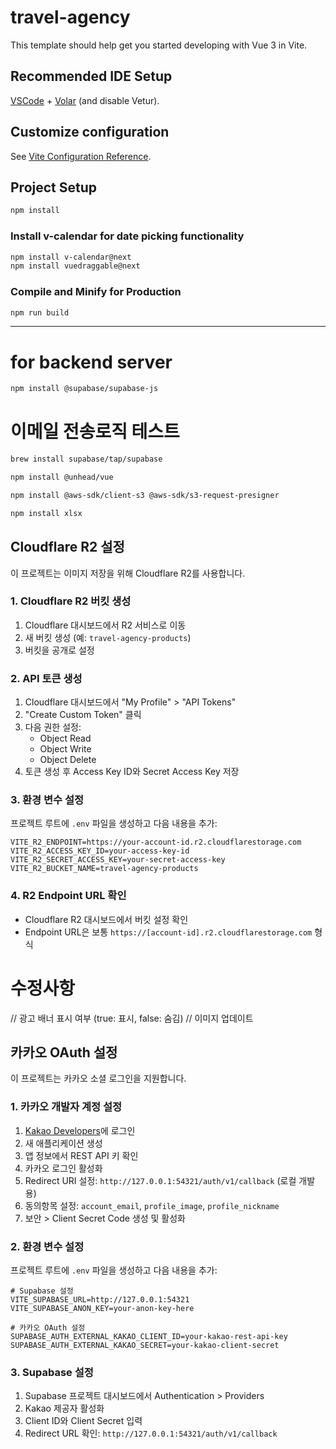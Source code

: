 # travel-agency

This template should help get you started developing with Vue 3 in Vite.

## Recommended IDE Setup

[VSCode](https://code.visualstudio.com/) + [Volar](https://marketplace.visualstudio.com/items?itemName=Vue.volar) (and disable Vetur).

## Customize configuration

See [Vite Configuration Reference](https://vite.dev/config/).

## Project Setup

```sh
npm install
```

### Install v-calendar for date picking functionality

```sh
npm install v-calendar@next
npm install vuedraggable@next
```

### Compile and Minify for Production

```sh
npm run build
```

-------------------------------------------------------------------
# for backend server
```sh
npm install @supabase/supabase-js
```

# 이메일 전송로직 테스트
```sh
brew install supabase/tap/supabase
```

```sh
npm install @unhead/vue
```

```sh
npm install @aws-sdk/client-s3 @aws-sdk/s3-request-presigner
```

```sh
npm install xlsx
```

## Cloudflare R2 설정

이 프로젝트는 이미지 저장을 위해 Cloudflare R2를 사용합니다.

### 1. Cloudflare R2 버킷 생성
1. Cloudflare 대시보드에서 R2 서비스로 이동
2. 새 버킷 생성 (예: `travel-agency-products`)
3. 버킷을 공개로 설정

### 2. API 토큰 생성
1. Cloudflare 대시보드에서 "My Profile" > "API Tokens"
2. "Create Custom Token" 클릭
3. 다음 권한 설정:
   - Object Read
   - Object Write
   - Object Delete
4. 토큰 생성 후 Access Key ID와 Secret Access Key 저장

### 3. 환경 변수 설정
프로젝트 루트에 `.env` 파일을 생성하고 다음 내용을 추가:

```env
VITE_R2_ENDPOINT=https://your-account-id.r2.cloudflarestorage.com
VITE_R2_ACCESS_KEY_ID=your-access-key-id
VITE_R2_SECRET_ACCESS_KEY=your-secret-access-key
VITE_R2_BUCKET_NAME=travel-agency-products
```

### 4. R2 Endpoint URL 확인
- Cloudflare R2 대시보드에서 버킷 설정 확인
- Endpoint URL은 보통 `https://[account-id].r2.cloudflarestorage.com` 형식

# 수정사항
// 광고 배너 표시 여부 (true: 표시, false: 숨김)
// 이미지 업데이트

## 카카오 OAuth 설정

이 프로젝트는 카카오 소셜 로그인을 지원합니다.

### 1. 카카오 개발자 계정 설정
1. [Kakao Developers](https://developers.kakao.com/)에 로그인
2. 새 애플리케이션 생성
3. 앱 정보에서 REST API 키 확인
4. 카카오 로그인 활성화
5. Redirect URI 설정: `http://127.0.0.1:54321/auth/v1/callback` (로컬 개발용)
6. 동의항목 설정: `account_email`, `profile_image`, `profile_nickname`
7. 보안 > Client Secret Code 생성 및 활성화

### 2. 환경 변수 설정
프로젝트 루트에 `.env` 파일을 생성하고 다음 내용을 추가:

```env
# Supabase 설정
VITE_SUPABASE_URL=http://127.0.0.1:54321
VITE_SUPABASE_ANON_KEY=your-anon-key-here

# 카카오 OAuth 설정
SUPABASE_AUTH_EXTERNAL_KAKAO_CLIENT_ID=your-kakao-rest-api-key
SUPABASE_AUTH_EXTERNAL_KAKAO_SECRET=your-kakao-client-secret
```

### 3. Supabase 설정
1. Supabase 프로젝트 대시보드에서 Authentication > Providers
2. Kakao 제공자 활성화
3. Client ID와 Client Secret 입력
4. Redirect URL 확인: `http://127.0.0.1:54321/auth/v1/callback`

